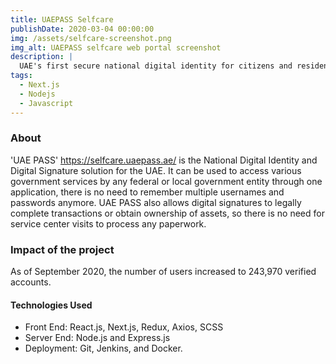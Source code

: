 ```yaml
---
title: UAEPASS Selfcare
publishDate: 2020-03-04 00:00:00
img: /assets/selfcare-screenshot.png
img_alt: UAEPASS selfcare web portal screenshot
description: |
  UAE's first secure national digital identity for citizens and residents.
tags:
  - Next.js
  - Nodejs
  - Javascript
---
```


### About

'UAE PASS' https://selfcare.uaepass.ae/ is the National Digital Identity and Digital Signature solution for the UAE. It can be used to access various government services by any federal or local government entity through one application, there is no need to remember multiple usernames and passwords anymore. UAE PASS also allows digital signatures to legally complete transactions or obtain ownership of assets, so there is no need for service center visits to process any paperwork.

### Impact of the project

As of September 2020, the number of users increased to 243,970 verified accounts.

#### Technologies Used

- Front End: React.js, Next.js, Redux, Axios, SCSS
- Server End: Node.js and Express.js
- Deployment: Git, Jenkins, and Docker.

